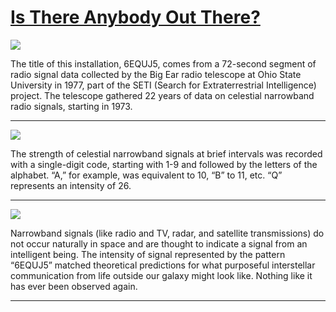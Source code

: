 # [Is There Anybody Out There?](http://artstories.artsmia.org/#/stories/1082)

![](http://cdn.dx.artsmia.org/thumbs/tn_null.jpg)

The title of this installation, 6EQUJ5, comes from a 72-second segment of radio signal data collected by the Big Ear radio telescope at Ohio State University in 1977, part of the SETI (Search for Extraterrestrial Intelligence) project. The telescope gathered 22 years of data on celestial narrowband radio signals, starting in 1973.

---

![](http://cdn.dx.artsmia.org/thumbs/tn_null.jpg)

The strength of celestial narrowband signals at brief intervals was recorded with a single-digit code, starting with 1-9 and followed by the letters of the alphabet. “A,” for example, was equivalent to 10, “B” to 11, etc. “Q” represents an intensity of 26.

---

![](http://cdn.dx.artsmia.org/thumbs/tn_null.jpg)

Narrowband signals (like radio and TV, radar, and satellite transmissions) do not occur naturally in space and are thought to indicate a signal from an intelligent being. The intensity of signal represented by the pattern “6EQUJ5” matched theoretical predictions for what purposeful interstellar communication from life outside our galaxy might look like. Nothing like it has ever been observed again.

---
